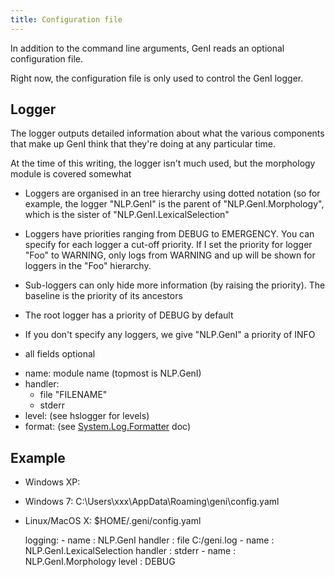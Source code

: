 ```yaml
---
title: Configuration file
---
```


In addition to the command line arguments, GenI reads an optional configuration
file.

Right now, the configuration file is only used to control the GenI logger.

## Logger

The logger outputs detailed information about what the various components
that make up GenI think that they're doing at any particular time.

At the time of this writing, the logger isn't much used, but the morphology
module is covered somewhat

- Loggers are organised in an tree hierarchy using dotted notation
  (so for example, the logger "NLP.GenI" is the parent of "NLP.GenI.Morphology",
  which is the sister of "NLP.GenI.LexicalSelection"

- Loggers have priorities ranging from DEBUG to EMERGENCY. You can
  specify for each logger a cut-off priority.  If I set the priority
  for logger "Foo" to WARNING, only logs from WARNING and up will be
  shown for loggers in the "Foo" hierarchy.

- Sub-loggers can only hide more information (by raising the priority).
  The  baseline is the priority of its ancestors

- The root logger has a priority of DEBUG by default

- If you don't specify any loggers, we give "NLP.GenI" a priority
  of INFO


- all fields optional
* name: module name (topmost is NLP.GenI)
* handler:
  - file "FILENAME"
  - stderr
* level: (see hslogger for levels)
* format: (see [System.Log.Formatter](http://hackage.haskell.org/packages/archive/hslogger/latest/doc/html/System-Log-Formatter.html#t:LogFormatter)
doc)

## Example

* Windows XP:
* Windows 7: C:\Users\xxx\AppData\Roaming\geni\config.yaml
* Linux/MacOS X: $HOME/.geni/config.yaml

    logging:
      -
        name     : NLP.GenI
        handler  : file C:/geni.log
      -
        name     : NLP.GenI.LexicalSelection
        handler  : stderr
      -
        name     : NLP.GenI.Morphology
        level    : DEBUG
